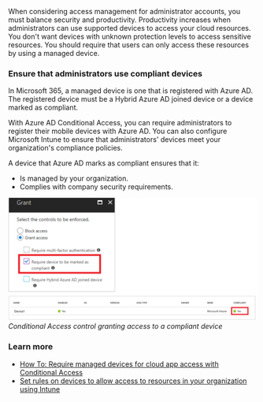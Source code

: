 When considering access management for administrator accounts, you must balance security and productivity. Productivity increases when administrators can use supported devices to access your cloud resources. You don't want devices with unknown protection levels to access sensitive resources. You should require that users can only access these resources by using a managed device.

### Ensure that administrators use compliant devices

In Microsoft 365, a managed device is one that is registered with Azure AD. The registered device must be a Hybrid Azure AD joined device or a device marked as compliant.

With Azure AD Conditional Access, you can require administrators to register their mobile devices with Azure AD. You can also configure Microsoft Intune to ensure that administrators' devices meet your organization's compliance policies.

A device that Azure AD marks as compliant ensures that it:

- Is managed by your organization.
- Complies with company security requirements.

![Screenshot of conditional access control granting access to a compliant device](../media/grant-access-to-compliant-device.png)
*Conditional Access control granting access to a compliant device*

### Learn more

- [How To: Require managed devices for cloud app access with Conditional Access](https://docs.microsoft.com/azure/active-directory/conditional-access/require-managed-devices)
- [Set rules on devices to allow access to resources in your organization using Intune](https://docs.microsoft.com/intune/device-compliance-get-started)
